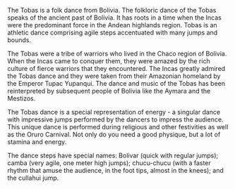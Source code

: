 ﻿The Tobas is a folk dance from Bolivia. The folkloric dance of the Tobas speaks of the ancient past of Bolivia. It has roots in a time when the Incas were the predominant force in the Andean highlands region. Tobas is an athletic dance comprising agile steps accentuated with many jumps and bounds.

The Tobas were a tribe of warriors who lived in the Chaco region of Bolivia. When the Incas came to conquer them, they were amazed by the rich culture of fierce warriors that they encountered. The Incas greatly admired the Tobas dance and they were taken from their Amazonian homeland by the Emperor Tupac Yupanqui. The dance and music of the Tobas has been reinterpreted by subsequent people of Bolivia like the Aymara and the Mestizos.

The Tobas dance is a special representation of energy - a singular dance with impressive jumps performed by the dancers to impress the audience. This unique dance is performed during religious and other festivities as well as the Oruro Carnival.  Not only do you need a good physique, but a lot of stamina and energy.

The dance steps have special names: Bolivar (quick with regular jumps); camba (very agile, one meter high jumps); chucu-chucu (with a faster rhythm that amuse the audience, in the foot tips, almost in the knees); and the cullahui jump.